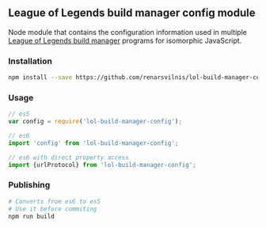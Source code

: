 ## League of Legends build manager config module
Node module that contains the configuration information used in multiple [League of Legends build manager](https://github.com/renarsvilnis/lol-build-manager) programs for isomorphic JavaScript.

### Installation
```bash
npm install --save https://github.com/renarsvilnis/lol-build-manager-config
```

### Usage
```javascript
// es5
var config = require('lol-build-manager-config');

// es6
import 'config' from 'lol-build-manager-config';

// es6 with direct property access
import {urlProtocol} from 'lol-build-manager-config';
```

### Publishing
```bash
# Converts from es6 to es5
# Use it before commiting
npm run build
```
